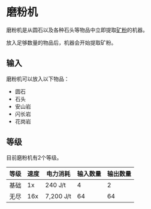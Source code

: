 # 磨粉机

磨粉机是从圆石以及各种石头等物品中立即提取[矿粉](https://slimefun-wiki.guizhanss.cn/Dusts)的机器。

放入足够数量的物品后，机器会开始提取矿粉。

## 输入

磨粉机可以放入以下物品：

- 圆石
- 石头
- 安山岩
- 闪长岩
- 花岗岩

## 等级

目前磨粉机有2个等级。

| 等级 | 速度 | 电力消耗 | 输入数量 | 输出数量 |
| ---- | --- | ------ | ------ | ------- |
| 基础 | 1x | 240 J/t | 4 | 2 |
| 无尽 | 16x | 7,200 J/t | 64 | 64 |
